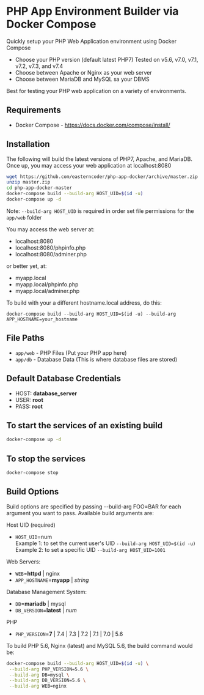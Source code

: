 # PHP App Environment Builder via Docker Compose

Quickly setup your PHP Web Application environment using Docker Compose

- Choose your PHP version (default latest PHP7) Tested on v5.6, v7.0, v7.1, v7.2, v7.3, and v7.4
- Choose between Apache or Nginx as your web server
- Choose between MariaDB and MySQL sa your DBMS

Best for testing your PHP web application on a variety of environments.

## Requirements

- Docker Compose - https://docs.docker.com/compose/install/

## Installation

The following will build the latest versions of PHP7, Apache, and MariaDB. Once up, you may access your web application at localhost:8080

```sh
wget https://github.com/easterncoder/php-app-docker/archive/master.zip
unzip master.zip
cd php-app-docker-master
docker-compose build --build-arg HOST_UID=$(id -u)
docker-compose up -d
```

Note: `--build-arg HOST_UID` is required in order set file permissions for the `app/web` folder

You may access the web server at:

- localhost:8080
- localhost:8080/phpinfo.php
- localhost:8080/adminer.php

or better yet, at:

- myapp.local
- myapp.local/phpinfo.php
- myapp.local/adminer.php

To build with your a different hostname.local address, do this:

```
docker-compose build --build-arg HOST_UID=$(id -u) --build-arg APP_HOSTNAME=your_hostname
```

## File Paths

- `app/web` - PHP Files (Put your PHP app here)
- `app/db` - Database Data (This is where database files are stored)

## Default Database Credentials

- HOST: **database_server**
- USER: **root**
- PASS: **root**

## To start the services of an existing build

```sh
docker-compose up -d
```

## To stop the services
```sh
docker-compose stop
```

## Build Options

Build options are specified by passing --build-arg FOO=BAR for each argument you want to pass. Available build arguments are:

Host UID (required)
- `HOST_UID`=num\
Example 1: to set the current user's UID `--build-arg HOST_UID=$(id -u)`
Example 2: to set a specific UID `--build-arg HOST_UID=1001`

Web Servers:
- `WEB`=**httpd** | nginx
- `APP_HOSTNAME`=**myapp** | _string_

Database Management System:
- `DB`=**mariadb** | mysql
- `DB_VERSION`=**latest** | _num_

PHP
- `PHP_VERSION`=**7** | 7.4 | 7.3 | 7.2 | 7.1 | 7.0 | 5.6

To build PHP 5.6, Nginx (latest) and MySQL 5.6, the build command would be:

```sh
docker-compose build --build-arg HOST_UID=$(id -u) \
 --build-arg PHP_VERSION=5.6 \
 --build-arg DB=mysql \
 --build-arg DB_VERSION=5.6 \
 --build-arg WEB=nginx
 ```


